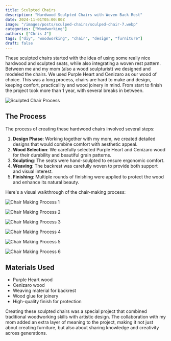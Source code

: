 ```yaml
---
title: Sculpted Chairs
description: "Hardwood Sculpted Chairs with Woven Back Rest"
date: 2024-11-01T05:00:00Z
image: "/images/posts/sculped-chairs/sculped-chair-7.webp"
categories: ["Woodworking"]
authors: ["Chris J"]
tags: ["diy", "woodworking", "chair", "design", "furniture"]
draft: false
---
```


These sculpted chairs started with the idea of using some really nice hardwood and sculpted seats, while also integrating a woven rest pattern. Between me and my mom (also a wood sculpturist) we designed and modeled the chairs. We used Purple Heart and Cenizaro as our wood of choice.
This was a long process, chairs are hard to make and design, keeping confort, practicallity and wood joinery in mind. From start to finish the project took more than 1 year, with several breaks in between.

![Sculpted Chair Process](/images/posts/sculped-chairs/sculped-chair-6.webp)

## The Process

The process of creating these hardwood chairs involved several steps:

1. **Design Phase**: Working together with my mom, we created detailed designs that would combine comfort with aesthetic appeal.
2. **Wood Selection**: We carefully selected Purple Heart and Cenizaro wood for their durability and beautiful grain patterns.
3. **Sculpting**: The seats were hand-sculpted to ensure ergonomic comfort.
4. **Weaving**: The backrest was carefully woven to provide both support and visual interest.
5. **Finishing**: Multiple rounds of finishing were applied to protect the wood and enhance its natural beauty.

Here's a visual walkthrough of the chair-making process:

![Chair Making Process 1](/images/posts/sculped-chairs/sculped-chair-1.webp)

![Chair Making Process 2](/images/posts/sculped-chairs/sculped-chair-2.webp)

![Chair Making Process 3](/images/posts/sculped-chairs/sculped-chair-3.webp)

![Chair Making Process 4](/images/posts/sculped-chairs/sculped-chair-4.webp)

![Chair Making Process 5](/images/posts/sculped-chairs/sculped-chair-5.webp)

![Chair Making Process 6](/images/posts/sculped-chairs/sculped-chair-6.webp)

## Materials Used

- Purple Heart wood
- Cenizaro wood
- Weaving material for backrest
- Wood glue for joinery
- High-quality finish for protection

Creating these sculpted chairs was a special project that combined traditional woodworking skills with artistic design. The collaboration with my mom added an extra layer of meaning to the project, making it not just about creating furniture, but also about sharing knowledge and creativity across generations.

